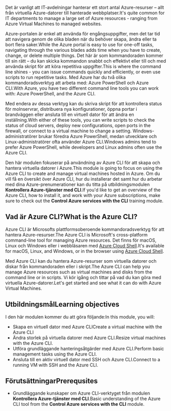 <span data-ttu-id="82618-101">Det är vanligt att IT-avdelningar hanterar ett stort antal Azure-resurser – allt från virtuella Azure-datorer till hanterade webbplatser.</span><span class="sxs-lookup"><span data-stu-id="82618-101">It's quite common for IT departments to manage a large set of Azure resources - ranging from Azure Virtual Machines to managed websites.</span></span>

<span data-ttu-id="82618-102">Azure-portalen är enkel att använda för engångsuppgifter, men det tar tid att navigera genom de olika bladen när du behöver skapa, ändra eller ta bort flera saker.</span><span class="sxs-lookup"><span data-stu-id="82618-102">While the Azure portal is easy to use for one-off tasks, navigating through the various blades adds time when you have to create, change, or delete multiple things.</span></span> <span data-ttu-id="82618-103">Det här är som kommandoraden kommer till sin rätt – du kan skicka kommandon snabbt och effektivt eller till och med använda skript för att köra repetitiva uppgifter.</span><span class="sxs-lookup"><span data-stu-id="82618-103">This is where the command line shines - you can issue commands quickly and efficiently, or even use scripts to run repetitive tasks.</span></span> <span data-ttu-id="82618-104">Med Azure har du två olika kommandoradsverktyg att arbeta med: Azure PowerShell och Azure CLI.</span><span class="sxs-lookup"><span data-stu-id="82618-104">With Azure, you have two different command line tools you can work with: Azure PowerShell, and the Azure CLI.</span></span>

<span data-ttu-id="82618-105">Med endera av dessa verktyg kan du skriva skript för att kontrollera status för molnservrar, distribuera nya konfigurationer, öppna portar i brandväggen eller ansluta till en virtuell dator för att ändra en inställning.</span><span class="sxs-lookup"><span data-stu-id="82618-105">With either of these tools, you can write scripts to check the status of cloud servers, deploy new configurations, open ports in the firewall, or connect to a virtual machine to change a setting.</span></span> <span data-ttu-id="82618-106">Windows-administratörer brukar föredra Azure PowerShell, medan utvecklare och Linux-administratörer ofta använder Azure CLI.</span><span class="sxs-lookup"><span data-stu-id="82618-106">Windows admins tend to prefer Azure PowerShell, while developers and Linux admins often use the Azure CLI.</span></span>

<span data-ttu-id="82618-107">Den här modulen fokuserar på användning av Azure CLI för att skapa och hantera virtuella datorer i Azure.</span><span class="sxs-lookup"><span data-stu-id="82618-107">This module is going to focus on using the Azure CLI to create and manage virtual machines hosted in Azure.</span></span> <span data-ttu-id="82618-108">Om du vill få en översikt över Azure CLI, hur du installerar det samt hur du arbetar med dina Azure-prenumerationer kan du titta på utbildningsmodulen **Kontrollera Azure-tjänster med CLI**.</span><span class="sxs-lookup"><span data-stu-id="82618-108">If you'd like to get an overview of the Azure CLI, how to install it, and work with your Azure subscriptions, make sure to check out the **Control Azure services with the CLI** training module.</span></span>

## <a name="what-is-the-azure-cli"></a><span data-ttu-id="82618-109">Vad är Azure CLI?</span><span class="sxs-lookup"><span data-stu-id="82618-109">What is the Azure CLI?</span></span>

<span data-ttu-id="82618-110">Azure CLI är Microsofts plattformsoberoende kommandoradsverktyg för att hantera Azure-resurser.</span><span class="sxs-lookup"><span data-stu-id="82618-110">The Azure CLI is Microsoft's cross-platform command-line tool for managing Azure resources.</span></span> <span data-ttu-id="82618-111">Det finns för macOS, Linux och Windows eller i webbläsaren med [Azure Cloud Shell](https://docs.microsoft.com/azure/cloud-shell/overview).</span><span class="sxs-lookup"><span data-stu-id="82618-111">It's available for macOS, Linux, and Windows, or in the browser using [Azure Cloud Shell](https://docs.microsoft.com/azure/cloud-shell/overview).</span></span>

<span data-ttu-id="82618-112">Med Azure CLI kan du hantera Azure-resurser som virtuella datorer och diskar från kommandoraden eller i skript.</span><span class="sxs-lookup"><span data-stu-id="82618-112">The Azure CLI can help you manage Azure resources such as virtual machines and disks from the command line or in scripts.</span></span> <span data-ttu-id="82618-113">Vi kör igång och tittar på vad du kan göra med virtuella Azure-datorer.</span><span class="sxs-lookup"><span data-stu-id="82618-113">Let's get started and see what it can do with Azure Virtual Machines.</span></span>

## <a name="learning-objectives"></a><span data-ttu-id="82618-114">Utbildningsmål</span><span class="sxs-lookup"><span data-stu-id="82618-114">Learning objectives</span></span>

<span data-ttu-id="82618-115">I den här modulen kommer du att göra följande:</span><span class="sxs-lookup"><span data-stu-id="82618-115">In this module, you will:</span></span>

- <span data-ttu-id="82618-116">Skapa en virtuell dator med Azure CLI</span><span class="sxs-lookup"><span data-stu-id="82618-116">Create a virtual machine with the Azure CLI</span></span>
- <span data-ttu-id="82618-117">Ändra storlek på virtuella datorer med Azure CLI.</span><span class="sxs-lookup"><span data-stu-id="82618-117">Resize virtual machines with the Azure CLI.</span></span>
- <span data-ttu-id="82618-118">Utföra grundläggande hanteringsåtgärder med Azure CLI.</span><span class="sxs-lookup"><span data-stu-id="82618-118">Perform basic management tasks using the Azure CLI.</span></span>
- <span data-ttu-id="82618-119">Ansluta till en aktiv virtuell dator med SSH och Azure CLI.</span><span class="sxs-lookup"><span data-stu-id="82618-119">Connect to a running VM with SSH and the Azure CLI.</span></span>

## <a name="prerequsites"></a><span data-ttu-id="82618-120">Förutsättningar</span><span class="sxs-lookup"><span data-stu-id="82618-120">Prerequsites</span></span>

- <span data-ttu-id="82618-121">Grundläggande kunskaper om Azure CLI-verktyget från modulen **Kontrollera Azure-tjänster med CLI**.</span><span class="sxs-lookup"><span data-stu-id="82618-121">Basic understanding of the Azure CLI tool from the **Control Azure services with the CLI** module.</span></span>